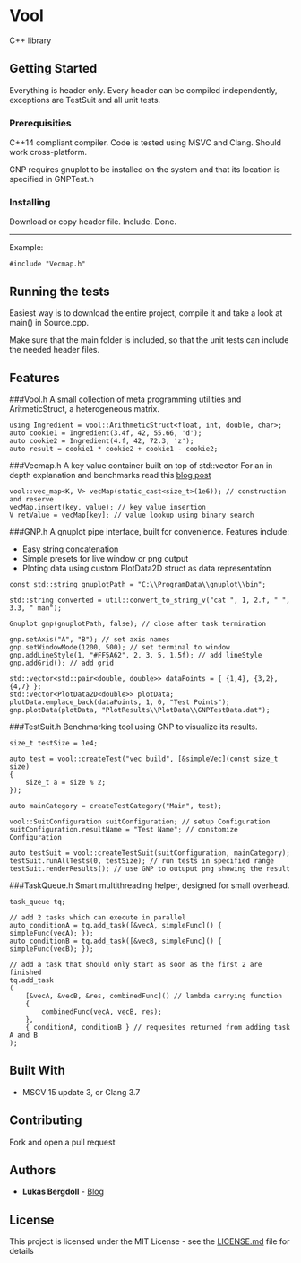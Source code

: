 # Vool

C++ library

## Getting Started

Everything is header only. Every header can be compiled independently,
exceptions are TestSuit and all unit tests.

### Prerequisities

C++14 compliant compiler. Code is tested using MSVC and Clang. Should work cross-platform.

GNP requires gnuplot to be installed on the system and that its location is specified in GNPTest.h

### Installing

Download or copy header file. Include. Done.

---

Example:

```
#include "Vecmap.h"
```

## Running the tests

Easiest way is to download the entire project, compile it and take a look at main() in Source.cpp.

Make sure that the main folder is included, so that the unit tests can include the needed header files.

## Features

###Vool.h
A small collection of meta programming utilities and AritmeticStruct, a heterogeneous matrix.

```
using Ingredient = vool::ArithmeticStruct<float, int, double, char>;
auto cookie1 = Ingredient(3.4f, 42, 55.66, 'd');
auto cookie2 = Ingredient(4.f, 42, 72.3, 'z');
auto result = cookie1 * cookie2 + cookie1 - cookie2;
```

###Vecmap.h
A key value container built on top of std::vector
For an in depth explanation and benchmarks read this [blog post](http://www.lukas-bergdoll.net/blog/2016/1/31/big-o-pitfalls)

```
vool::vec_map<K, V> vecMap(static_cast<size_t>(1e6)); // construction and reserve
vecMap.insert(key, value); // key value insertion
V retValue = vecMap[key]; // value lookup using binary search
```

###GNP.h
A gnuplot pipe interface, built for convenience. Features include:
* Easy string concatenation
* Simple presets for live window or png output
* Ploting data using custom PlotData2D struct as data representation

```
const std::string gnuplotPath = "C:\\ProgramData\\gnuplot\\bin";

std::string converted = util::convert_to_string_v("cat ", 1, 2.f, " ", 3.3, " man");

Gnuplot gnp(gnuplotPath, false); // close after task termination

gnp.setAxis("A", "B"); // set axis names
gnp.setWindowMode(1200, 500); // set terminal to window
gnp.addLineStyle(1, "#FF5A62", 2, 3, 5, 1.5f); // add lineStyle
gnp.addGrid(); // add grid

std::vector<std::pair<double, double>> dataPoints = { {1,4}, {3,2}, {4,7} };
std::vector<PlotData2D<double>> plotData;
plotData.emplace_back(dataPoints, 1, 0, "Test Points");
gnp.plotData(plotData, "PlotResults\\PlotData\\GNPTestData.dat");
```

###TestSuit.h
Benchmarking tool using GNP to visualize its results.

```
size_t testSize = 1e4;

auto test = vool::createTest("vec build", [&simpleVec](const size_t size)
{
    size_t a = size % 2;
});

auto mainCategory = createTestCategory("Main", test);

vool::SuitConfiguration suitConfiguration; // setup Configuration
suitConfiguration.resultName = "Test Name"; // constomize Configuration

auto testSuit = vool::createTestSuit(suitConfiguration, mainCategory);
testSuit.runAllTests(0, testSize); // run tests in specified range
testSuit.renderResults(); // use GNP to outuput png showing the result
```

###TaskQueue.h
Smart multithreading helper, designed for small overhead.

```
task_queue tq;

// add 2 tasks which can execute in parallel
auto conditionA = tq.add_task([&vecA, simpleFunc]() { simpleFunc(vecA); });
auto conditionB = tq.add_task([&vecB, simpleFunc]() { simpleFunc(vecB); });

// add a task that should only start as soon as the first 2 are finished
tq.add_task
(
	[&vecA, &vecB, &res, combinedFunc]() // lambda carrying function
	{
        combinedFunc(vecA, vecB, res);
    },
	{ conditionA, conditionB } // requesites returned from adding task A and B
);
```

## Built With

* MSCV 15 update 3, or Clang 3.7

## Contributing

Fork and open a pull request

## Authors

* **Lukas Bergdoll** - [Blog](http://www.lukas-bergdoll.net/blog)

## License

This project is licensed under the MIT License - see the [LICENSE.md](LICENSE.md) file for details
